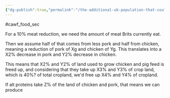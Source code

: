 ```yaml
---
{"dg-publish":true,"permalink":"/the-additional-uk-population-that-could-be-supported-if-we-transitioned-away-from-factory-farming/","tags":["#uk"],"created":"2025-01-03T21:07:41.476+00:00","updated":"2025-10-10T23:34:32.433+01:00"}
---
```


#cawf_food_sec 

For a 10% meat reduction, we need the amount of meat Brits currently eat.

Then we assume half of that comes from less pork and half from chicken, meaning a reduction of pork of Xg and chicken of Yg. This translates into a X2% decrease in pork and Y2% decrease in chicken. 

This means that X2% and Y2% of land used to grow chicken and pig feed is freed up, and considering that they take up X3% and Y3% of crop land, which is 40%? of total cropland, we'd free up X4% and Y4% of cropland.

If alt proteins take Z% of the land of chicken and pork, that means we can produce 